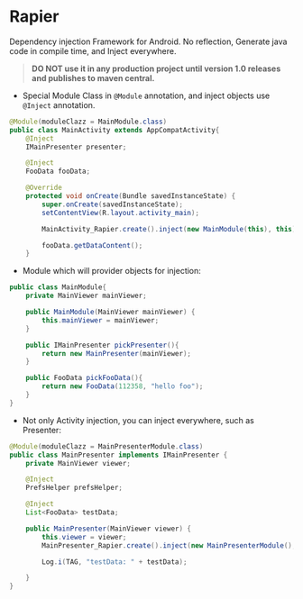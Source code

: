 # Rapier
Dependency injection Framework for Android. No reflection, Generate java code in compile time, and Inject everywhere.

> __DO NOT use it in any production project until version 1.0 releases and publishes to maven central.__

- Special Module Class in `@Module` annotation, and inject objects use `@Inject` annotation.

```java
@Module(moduleClazz = MainModule.class)
public class MainActivity extends AppCompatActivity{
    @Inject
    IMainPresenter presenter;

    @Inject
    FooData fooData;

    @Override
    protected void onCreate(Bundle savedInstanceState) {
        super.onCreate(savedInstanceState);
        setContentView(R.layout.activity_main);

        MainActivity_Rapier.create().inject(new MainModule(this), this);

		fooData.getDataContent();
    }
```

- Module which will provider objects for injection:

```java
public class MainModule{
    private MainViewer mainViewer;

    public MainModule(MainViewer mainViewer) {
        this.mainViewer = mainViewer;
    }

    public IMainPresenter pickPresenter(){
        return new MainPresenter(mainViewer);
    }

    public FooData pickFooData(){
        return new FooData(112358, "hello foo");
    }
}
```

- Not only Activity injection, you can inject everywhere, such as Presenter:

```java
@Module(moduleClazz = MainPresenterModule.class)
public class MainPresenter implements IMainPresenter {
    private MainViewer viewer;

    @Inject
    PrefsHelper prefsHelper;

    @Inject
    List<FooData> testData;

    public MainPresenter(MainViewer viewer) {
        this.viewer = viewer;
        MainPresenter_Rapier.create().inject(new MainPresenterModule(), this);

        Log.i(TAG, "testData: " + testData);

    }
}
```
